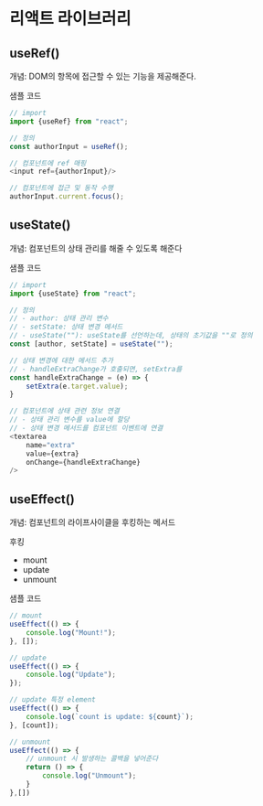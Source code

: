 # 리액트 라이브러리
## useRef()
개념: DOM의 항목에 접근할 수 있는 기능을 제공해준다.

샘플 코드
```js
// import
import {useRef} from "react";

// 정의
const authorInput = useRef();

// 컴포넌트에 ref 매핑
<input ref={authorInput}/>

// 컴포넌트에 접근 및 동작 수행
authorInput.current.focus();
```

## useState()
개념: 컴포넌트의 상태 관리를 해줄 수 있도록 해준다

샘플 코드
```js
// import
import {useState} from "react";

// 정의
// - author: 상태 관리 변수 
// - setState: 상태 변경 메서드
// - useState(""): useState를 선언하는데, 상태의 초기값을 ""로 정의
const [author, setState] = useState("");

// 상태 변경에 대한 메서드 추가
// - handleExtraChange가 호출되면, setExtra를 
const handleExtraChange = (e) => {
    setExtra(e.target.value);
}

// 컴포넌트에 상태 관련 정보 연결
// - 상태 관리 변수를 value에 할당
// - 상태 변경 메서드를 컴포넌트 이벤트에 연결
<textarea 
    name="extra"
    value={extra}
    onChange={handleExtraChange}
/>
```

## useEffect()
개념: 컴포넌트의 라이프사이클을 후킹하는 메서드

후킹
- mount
- update
- unmount

샘플 코드
```js
// mount
useEffect(() => {
    console.log("Mount!");
}, []);

// update
useEffect(() => {
    console.log("Update");
});

// update 특정 element
useEffect(() => {
    console.log(`count is update: ${count}`);
}, [count]);

// unmount
useEffect(() => {
    // unmount 시 발생하는 콜백을 넣어준다
    return () => {
        console.log("Unmount");
    }
},[])
```